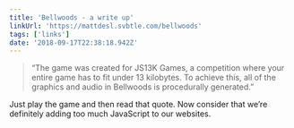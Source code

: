 ```yaml
---
title: 'Bellwoods - a write up'
linkUrl: 'https://mattdesl.svbtle.com/bellwoods'
tags: ['links']
date: '2018-09-17T22:38:18.942Z'
---
```


> “The game was created for JS13K Games, a competition where your entire game has to fit under 13 kilobytes. To achieve this, all of the graphics and audio in Bellwoods is procedurally generated.”

Just play the game and then read that quote. Now consider that we’re definitely adding too much JavaScript to our websites.
